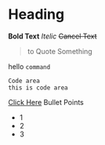 # Heading
**Bold Text**
*Itelic*
~~Cancel Text~~
> to Quote Something

hello `command`
```
Code area
this is code area
```
[Click Here](http://google.com)
Bullet Points
- 1
- 2
- 3
